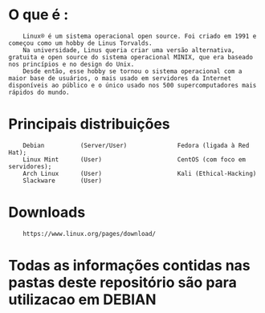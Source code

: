# O que é :
        Linux® é um sistema operacional open source. Foi criado em 1991 e começou como um hobby de Linus Torvalds. 
        Na universidade, Linus queria criar uma versão alternativa, gratuita e open source do sistema operacional MINIX, que era baseado nos princípios e no design do Unix. 
        Desde então, esse hobby se tornou o sistema operacional com a maior base de usuários, o mais usado em servidores da Internet disponíveis ao público e o único usado nos 500 supercomputadores mais rápidos do mundo.

# Principais distribuições

        Debian          (Server/User)              Fedora (ligada à Red Hat);
        Linux Mint      (User)                     CentOS (com foco em servidores);
        Arch Linux      (User)                     Kali (Ethical-Hacking)
        Slackware       (User)

# Downloads
        https://www.linux.org/pages/download/

# Todas as informações contidas nas pastas deste repositório são para utilizacao em  DEBIAN
